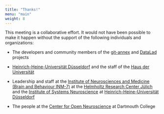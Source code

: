 ```yaml
---
title: "Thanks!"
menu: "main"
weight: 8
---
```


This meeting is a collaborative effort.
It would not have been possible to make it happen without the support of the following individuals and organizations:

- The developers and community members of the [git-annex](https://git-annex.branchable.com/git-annex) and [DataLad](https://www.datalad.org) projects

- [Heinrich-Heine-Universität Düsseldorf](https://www.hhu.de) and the staff of the [Haus der Universität](https://www.hdu.hhu.de)

- Leadership and staff at the [Institute of Neurosciences and Medicine (Brain and Behaviour INM-7)](https://www.fz-juelich.de/en/inm/inm-7) at the [Helmholtz Research Center Jülich](https://www.fz-juelich.de) and the [Institute of Systems Neuroscience](https://www.uniklinik-duesseldorf.de/en/institute-of-systems-neuroscience) at [Heinrich-Heine-Universität Düsseldorf](https://www.hhu.de)

- The people at the [Center for Open Neuroscience](http://centerforopenneuroscience.org) at Dartmouth College
